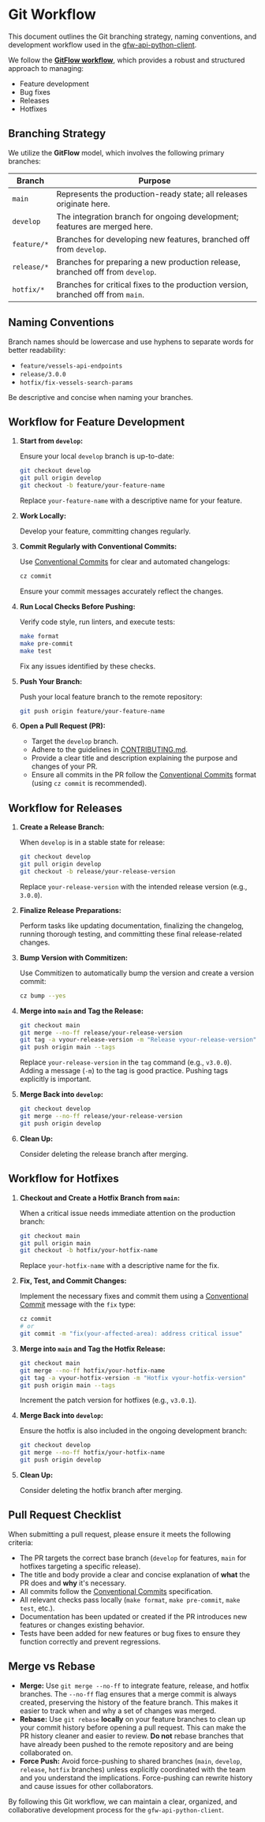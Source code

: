 # Git Workflow

This document outlines the Git branching strategy, naming conventions, and development workflow used in the [gfw-api-python-client](https://github.com/GlobalFishingWatch/gfw-api-python-client).

We follow the **[GitFlow workflow](https://nvie.com/posts/a-successful-git-branching-model/)**, which provides a robust and structured approach to managing:

- Feature development
- Bug fixes
- Releases
- Hotfixes

## Branching Strategy

We utilize the **GitFlow** model, which involves the following primary branches:

| Branch         | Purpose                                                              |
|----------------|----------------------------------------------------------------------|
| `main`         | Represents the production-ready state; all releases originate here. |
| `develop`      | The integration branch for ongoing development; features are merged here. |
| `feature/*`    | Branches for developing new features, branched off from `develop`.      |
| `release/*`    | Branches for preparing a new production release, branched off from `develop`. |
| `hotfix/*`     | Branches for critical fixes to the production version, branched off from `main`. |

## Naming Conventions

Branch names should be lowercase and use hyphens to separate words for better readability:

- `feature/vessels-api-endpoints`
- `release/3.0.0`
- `hotfix/fix-vessels-search-params`

Be descriptive and concise when naming your branches.

## Workflow for Feature Development

1.  **Start from `develop`:**

    Ensure your local `develop` branch is up-to-date:

    ```bash
    git checkout develop
    git pull origin develop
    git checkout -b feature/your-feature-name
    ```

    Replace `your-feature-name` with a descriptive name for your feature.

2.  **Work Locally:**

    Develop your feature, committing changes regularly.

3.  **Commit Regularly with Conventional Commits:**

    Use [Conventional Commits](https://www.conventionalcommits.org/) for clear and automated changelogs:

    ```bash
    cz commit
    ```

    Ensure your commit messages accurately reflect the changes.

4.  **Run Local Checks Before Pushing:**

    Verify code style, run linters, and execute tests:

    ```bash
    make format
    make pre-commit
    make test
    ```

    Fix any issues identified by these checks.

5.  **Push Your Branch:**

    Push your local feature branch to the remote repository:

    ```bash
    git push origin feature/your-feature-name
    ```

6.  **Open a Pull Request (PR):**

    -   Target the `develop` branch.
    -   Adhere to the guidelines in [CONTRIBUTING.md](https://github.com/GlobalFishingWatch/gfw-api-python-client/blob/develop/CONTRIBUTING.md).
    -   Provide a clear title and description explaining the purpose and changes of your PR.
    -   Ensure all commits in the PR follow the [Conventional Commits](https://www.conventionalcommits.org/) format (using `cz commit` is recommended).

## Workflow for Releases

1.  **Create a Release Branch:**

    When `develop` is in a stable state for release:

    ```bash
    git checkout develop
    git pull origin develop
    git checkout -b release/your-release-version
    ```

    Replace `your-release-version` with the intended release version (e.g., `3.0.0`).

2.  **Finalize Release Preparations:**

    Perform tasks like updating documentation, finalizing the changelog, running thorough testing, and committing these final release-related changes.

3.  **Bump Version with Commitizen:**

    Use Commitizen to automatically bump the version and create a version commit:

    ```bash
    cz bump --yes
    ```

4.  **Merge into `main` and Tag the Release:**

    ```bash
    git checkout main
    git merge --no-ff release/your-release-version
    git tag -a vyour-release-version -m "Release vyour-release-version"
    git push origin main --tags
    ```

    Replace `your-release-version` in the `tag` command (e.g., `v3.0.0`). Adding a message (`-m`) to the tag is good practice. Pushing tags explicitly is important.

5.  **Merge Back into `develop`:**

    ```bash
    git checkout develop
    git merge --no-ff release/your-release-version
    git push origin develop
    ```

6.  **Clean Up:**

    Consider deleting the release branch after merging.

## Workflow for Hotfixes

1.  **Checkout and Create a Hotfix Branch from `main`:**

    When a critical issue needs immediate attention on the production branch:

    ```bash
    git checkout main
    git pull origin main
    git checkout -b hotfix/your-hotfix-name
    ```

    Replace `your-hotfix-name` with a descriptive name for the fix.

2.  **Fix, Test, and Commit Changes:**

    Implement the necessary fixes and commit them using a [Conventional Commit](https://www.conventionalcommits.org/) message with the `fix` type:

    ```bash
    cz commit
    # or
    git commit -m "fix(your-affected-area): address critical issue"
    ```

3.  **Merge into `main` and Tag the Hotfix Release:**

    ```bash
    git checkout main
    git merge --no-ff hotfix/your-hotfix-name
    git tag -a vyour-hotfix-version -m "Hotfix vyour-hotfix-version"
    git push origin main --tags
    ```

    Increment the patch version for hotfixes (e.g., `v3.0.1`).

4.  **Merge Back into `develop`:**

    Ensure the hotfix is also included in the ongoing development branch:

    ```bash
    git checkout develop
    git merge --no-ff hotfix/your-hotfix-name
    git push origin develop
    ```

5.  **Clean Up:**

    Consider deleting the hotfix branch after merging.

## Pull Request Checklist

When submitting a pull request, please ensure it meets the following criteria:

-  The PR targets the correct base branch (`develop` for features, `main` for hotfixes targeting a specific release).
-  The title and body provide a clear and concise explanation of **what** the PR does and **why** it's necessary.
-  All commits follow the [Conventional Commits](https://www.conventionalcommits.org/) specification.
-  All relevant checks pass locally (`make format`, `make pre-commit`, `make test`, etc.).
-  Documentation has been updated or created if the PR introduces new features or changes existing behavior.
-  Tests have been added for new features or bug fixes to ensure they function correctly and prevent regressions.

## Merge vs Rebase

-   **Merge:** Use `git merge --no-ff` to integrate feature, release, and hotfix branches. The `--no-ff` flag ensures that a merge commit is always created, preserving the history of the feature branch. This makes it easier to track when and why a set of changes was merged.
-   **Rebase:** Use `git rebase` **locally** on your feature branches to clean up your commit history before opening a pull request. This can make the PR history cleaner and easier to review. **Do not** rebase branches that have already been pushed to the remote repository and are being collaborated on.
-   **Force Push:** Avoid force-pushing to shared branches (`main`, `develop`, `release`, `hotfix` branches) unless explicitly coordinated with the team and you understand the implications. Force-pushing can rewrite history and cause issues for other collaborators.

By following this Git workflow, we can maintain a clear, organized, and collaborative development process for the `gfw-api-python-client`.
